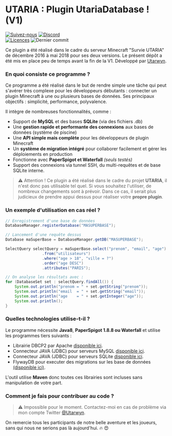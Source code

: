 # UTARIA : Plugin UtariaDatabase ! (V1)

[![Suivez-nous](https://img.shields.io/twitter/follow/Utaria_FR.svg?style=social&label=Suivez-nous%20sur%20Twitter)](https://twitter.com/Utaria_FR)
[![Discord](https://img.shields.io/discord/220472433344380928.svg)](https://discord.gg/UNgPrPk) \
[![Licences](https://img.shields.io/badge/Licenses-CC%20BY--SA%203.0%20&%20MIT-green.svg)](https://github.com/Utaria/UtariaDatabase/blob/master/LICENSE.md)
![Dernier commit](https://img.shields.io/github/last-commit/utaria/utariadatabase.svg)

Ce plugin a été réalisé dans le cadre du serveur Minecraft "Survie UTARIA" de décembre 2016 à mai 2018 pour ses deux versions.
Le présent dépôt a été mis en place peu de temps avant la fin de la V1.
Développé par [Utarwyn](https://github.com/utarwyn). 


### En quoi consiste ce programme ?

Ce programme a été réalisé dans le but de rendre simple une tâche qui peut s'avérer très complexe pour les développeurs débutants : connecter un plugin Minecraft à une ou plusieurs bases de données.
Ses principaux objectifs : simplicité, performance, polyvalence.

Il intègre de nombreuses fonctionnalités, comme :
* Support de **MySQL** et des bases **SQLite** (via des fichiers .db)
* Une **gestion rapide et performante des connexions** aux bases de données (système de piscine)
* Une **API simple mais complète** pour les développeurs de plugin Minecraft
* Un **système de migration intégré** pour collaborer facilement et gérer les déploiements en production
* Fonctionne avec **PaperSpigot et Waterfall** *(seuls testés)*
* Support des connexions via tunnel SSH, du multi-requêtes et de base SQLite interne.

> :warning: Attention ! Ce plugin a été réalisé dans le cadre du projet **UTARIA**, il n'est donc pas utilisable tel quel. Si vous souhaitez l'utiliser, de nombreux changements sont à prévoir. Dans ce cas, il serait plus judicieux de prendre appui dessus pour réaliser votre **propre plugin**.

### Un exemple d'utilisation en cas réel ?

```JAVA
// Enregistrement d'une base de données
DatabaseManager.registerDatabase("MASUPERBASE");

// Lancement d'une requête dessus
Database maSuperBase = DatabaseManager.getDB("MASUPERBASE");

SelectQuery selectQuery = maSuperBase.select("prenom", "email", "age")
				.from("utilisateurs")
				.where("age > 18", "ville = ?")
				.order("age DESC")
				.attributes("PARIS");

// On analyse les résultats avec :
for (DatabaseSet set : selectQuery.findAll()) {
	System.out.println("prenom = " + set.getString("prenom"));
	System.out.println("email  = " + set.getString("email"));
	System.out.println("age    = " + set.getInteger("age"));
	System.out.println();
}
```

### Quelles technologies utilise-t-il ?

Le programme nécessite **Java8**, **PaperSpigot 1.8.8 ou Waterfall** et utilise les programmes tiers suivants :

* Librairie DBCP2 par Apache [disponible ici](https://commons.apache.org/proper/commons-dbcp/).
* Connecteur JAVA (JDBC) pour serveurs MySQL [disponible ici](https://dev.mysql.com/downloads/connector/j/).
* Connecteur JAVA (JDBC) pour serveurs SQLite [disponible ici](https://bitbucket.org/xerial/sqlite-jdbc).
* FlywayDB pour executer des migrations sur les base de données [(disponible ici)](https://flywaydb.org/).

L'outil utilise **Maven** donc toutes ces librairies sont incluses sans manipulation de votre part.

### Comment je fais pour contribuer au code ?

> :warning: Impossible pour le moment. Contactez-moi en cas de problème via mon compte Twitter [@Utarwyn](https://twitter.com/Utarwyn).

On remercie tous les participants de notre belle aventure et les joueurs, sans qui nous ne serions pas là aujourd'hui. :fire: :heart_eyes: 